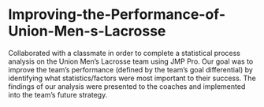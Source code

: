 # Improving-the-Performance-of-Union-Men-s-Lacrosse
Collaborated with a classmate in order to complete a statistical process analysis on the Union Men’s Lacrosse team using JMP Pro. Our goal was to improve the team’s performance (defined by the team’s goal differential) by identifying what statistics/factors were most important to their success. The findings of our analysis were presented to the coaches and implemented into the team’s future strategy.
